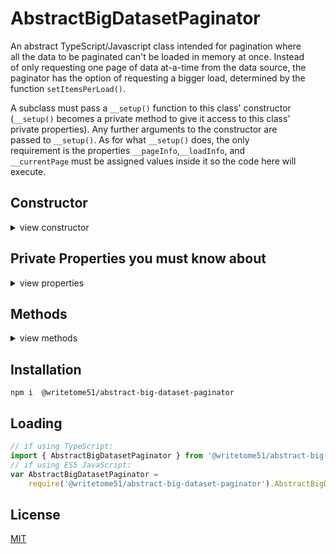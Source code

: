 # AbstractBigDatasetPaginator

 An abstract TypeScript/Javascript class intended for pagination where   
 all the data to be paginated can't be loaded in memory at once.  Instead  
 of only requesting one page of data at-a-time from the data source, the  
 paginator has the option of requesting a bigger load, determined by the  
 function `setItemsPerLoad()`.

 A subclass must pass a `__setup()` function to this class' constructor  
 (`__setup()` becomes a private method to give it access to this class'  
 private properties).  Any further arguments to the constructor are  
 passed to `__setup()`.  As for what `__setup()` does, the only  
 requirement is the properties `__pageInfo`,`__loadInfo`, and  
 `__currentPage` must be assigned values inside it so the code here will  
 execute.


## Constructor
<details>
<summary>view constructor</summary>

```ts
constructor(
    __setup: (...args) => void,
    setupArgs: any[]
)
```
</details>


## Private Properties you must know about
<details>
<summary>view properties</summary>

```ts
// These 3 properties must be assigned values inside `this.__setup()` 
// (see constructor).

__pageInfo: {
    setItemsPerPage: (num) => void;
    getItemsPerPage: () => number;
    getTotalPages: () => number;
}

__loadInfo: {
    setItemsPerLoad: (num) => void;
    getItemsPerLoad: () => number;
}

__currentPage: {
    get: () => any[];
    set: (pageNumber) => Promise<void>;
    reset: (pageNumber) => Promise<void>;
}
```
</details>


## Methods
<details>
<summary>view methods</summary>

```ts
setItemsPerLoad(num): void

getItemsPerLoad(): number

setItemsPerPage(num): void

getItemsPerPage(): number

setCurrentPageNumber(num): Promise<void>

getCurrentPageNumber(): number

resetToFirstPage(): Promise<void>
    // Intended to be called after the order of the dataset changes 
    // (like after sorting), or after the total number of items changes 
    // (like after a search).

getCurrentPage(): any[]

getTotalPages(): number
```
</details>


## Installation

`npm i  @writetome51/abstract-big-dataset-paginator`

## Loading
```ts
// if using TypeScript:
import { AbstractBigDatasetPaginator } from '@writetome51/abstract-big-dataset-paginator';
// if using ES5 JavaScript:
var AbstractBigDatasetPaginator = 
    require('@writetome51/abstract-big-dataset-paginator').AbstractBigDatasetPaginator;
```

## License
[MIT](https://choosealicense.com/licenses/mit/)
